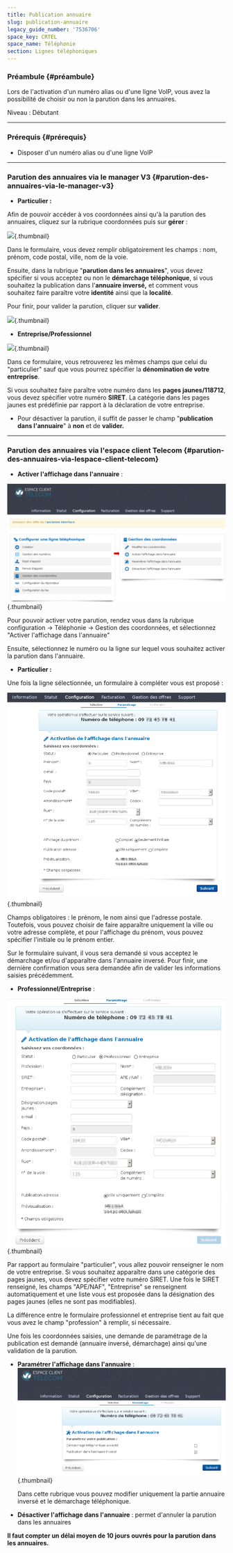 ```yaml
---
title: Publication annuaire
slug: publication-annuaire
legacy_guide_number: '7536706'
space_key: CRTEL
space_name: Téléphonie
section: Lignes téléphoniques
---
```


### Préambule {#préambule}

Lors de l'activation d'un numéro alias ou d'une ligne VoIP, vous avez la possibilité de choisir ou non la parution dans les annuaires.

Niveau : Débutant

------------------------------------------------------------------------

### Prérequis {#prérequis}

-   Disposer d'un numéro alias ou d'une ligne VoIP

------------------------------------------------------------------------

### Parution des annuaires via le manager V3 {#parution-des-annuaires-via-le-manager-v3}

-   **Particulier :**

Afin de pouvoir accéder à vos coordonnées ainsi qu'à la parution des annuaires, cliquez sur la rubrique coordonnées puis sur **gérer** :

![](images/coordonn%C3%A9es.png){.thumbnail}

Dans le formulaire, vous devez remplir obligatoirement les champs : nom, prénom, code postal, ville, nom de la voie.

Ensuite, dans la rubrique "**parution dans les annuaires**", vous devez spécifier si vous acceptez ou non le **démarchage téléphonique**, si vous souhaitez la publication dans l'**annuaire inversé,** et comment vous souhaitez faire paraître votre **identité** ainsi que la **localité**.

Pour finir, pour valider la parution, cliquer sur **valider**.

![](images/particulier%20annuaire.png){.thumbnail}

-   **Entreprise/Professionnel**

![](images/entreprise%20annuaire2.png){.thumbnail}

Dans ce formulaire, vous retrouverez les mêmes champs que celui du "particulier" sauf que vous pourrez spécifier la **dénomination de votre entreprise**.

Si vous souhaitez faire paraître votre numéro dans les **pages jaunes/118712**, vous devez spécifier votre numéro **SIRET**. La catégorie dans les pages jaunes est prédéfinie par rapport à la déclaration de votre entreprise.

-   Pour désactiver la parution, il suffit de passer le champ "**publication dans l'annuaire**" à **non** et de **valider.**

------------------------------------------------------------------------

### Parution des annuaires via l'espace client Telecom {#parution-des-annuaires-via-lespace-client-telecom}

-   **Activer l'affichage dans l'annuaire** :

![](images/telecom.png){.thumbnail}

Pour pouvoir activer votre parution, rendez vous dans la rubrique configuration -&gt; Téléphonie -&gt; Gestion des coordonnées, et sélectionnez "Activer l'affichage dans l'annuaire"

Ensuite, sélectionnez le numéro ou la ligne sur lequel vous souhaitez activer la parution dans l'annuaire.

-   **Particulier :**

Une fois la ligne sélectionnée, un formulaire à compléter vous est proposé :

![](images/particulierv6.png){.thumbnail}

Champs obligatoires : le prénom, le nom ainsi que l'adresse postale. Toutefois, vous pouvez choisir de faire apparaître uniquement la ville ou votre adresse complète, et pour l'affichage du prénom, vous pouvez spécifier l'initiale ou le prénom entier.

Sur le formulaire suivant, il vous sera demandé si vous acceptez le démarchage et/ou d'apparaître dans l'annuaire inversé. Pour finir, une dernière confirmation vous sera demandée afin de valider les informations saisies précédemment.

-   **Professionnel/Entreprise** :

![](images/entreprisev6.png){.thumbnail}

Par rapport au formulaire "particulier", vous allez pouvoir renseigner le nom de votre entreprise. Si vous souhaitez apparaître dans une catégorie des pages jaunes, vous devez spécifier votre numéro SIRET. Une fois le SIRET renseigné, les champs "APE/NAF", "Entreprise" se renseignent automatiquement et une liste vous est proposée dans la désignation des pages jaunes (elles ne sont pas modifiables).

La différence entre le formulaire professionnel et entreprise tient au fait que vous avez le champ "profession" à remplir, si nécessaire.

Une fois les coordonnées saisies, une demande de paramétrage de la publication est demandé (annuaire inversé, démarchage) ainsi qu'une validation de la parution.

-   **Paramétrer l'affichage dans l'annuaire** :![](images/validation_parution.png){.thumbnail}

    Dans cette rubrique vous pouvez modifier uniquement la partie annuaire inversé et le démarchage téléphonique.

-   **Désactiver l'affichage dans l'annuaire** : permet d'annuler la parution dans les annuaires

**Il faut compter un délai moyen de 10 jours ouvrés pour la parution dans les annuaires.**
